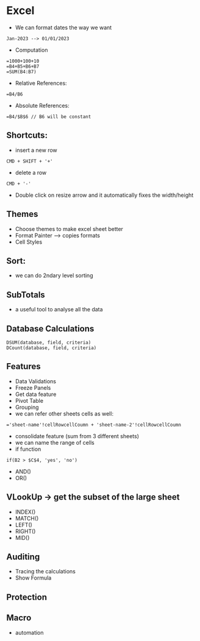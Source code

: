 # Excel

- We can format dates the way we want

```
Jan-2023 --> 01/01/2023
```

- Computation

```
=1000+100+10
=B4+B5+B6+B7
=SUM(B4:B7)
```

- Relative References:

```
=B4/B6
```

- Absolute References:

```
=B4/$B$6 // B6 will be constant
```

## Shortcuts:

- insert a new row

```
CMD + SHIFT + '+'
```

- delete a row

```
CMD + '-'
```

- Double click on resize arrow and it automatically fixes the width/height

## Themes

- Choose themes to make excel sheet better
- Format Painter --> copies formats
- Cell Styles

## Sort:

- we can do 2ndary level sorting

## SubTotals

- a useful tool to analyse all the data

## Database Calculations

```
DSUM(database, field, criteria)
DCount(database, field, criteria)
```

## Features

- Data Validations
- Freeze Panels
- Get data feature
- Pivot Table
- Grouping
- we can refer other sheets cells as well:

```
='sheet-name'!cellRowcellCoumn + 'sheet-name-2'!cellRowcellCoumn
```

- consolidate feature (sum from 3 different sheets)
- we can name the range of cells
- if function

```
if(B2 > $C$4, 'yes', 'no')
```

- AND()
- OR()

## VLookUp -> get the subset of the large sheet

- INDEX()
- MATCH()
- LEFT()
- RIGHT()
- MID()

## Auditing

- Tracing the calculations
- Show Formula

## Protection

## Macro

- automation
